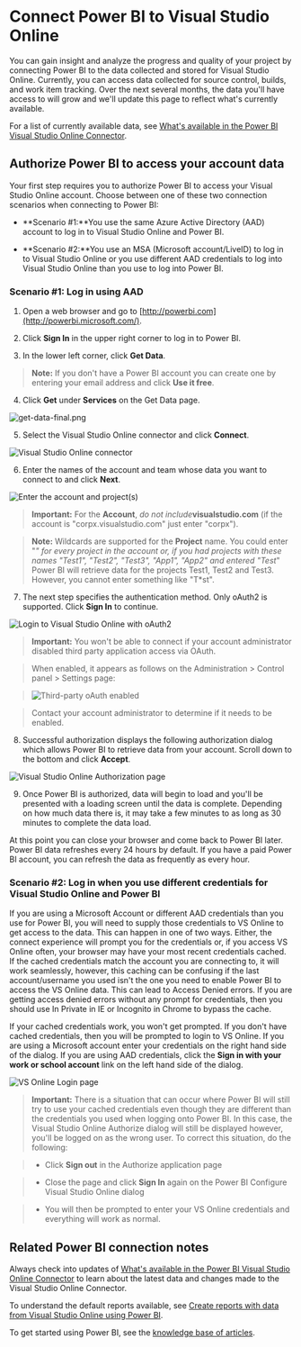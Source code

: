 <properties
	pageTitle="Connect Power BI to Visual Studio Online"
  description="Connect Power BI to Visual Studio Online"
  services="visual-studio-online"
  documentationCenter = ""
  authors="terryaustin"
  manager="terryaustin"
  editor="terryaustin" /> 


# Connect Power BI to Visual Studio Online





You can gain insight and analyze the progress and quality of your project by connecting Power BI to the data collected and stored for Visual Studio Online. Currently, you can access data collected for source control, builds, and work item tracking. Over the next several months, the data you'll have access to will grow and we'll update this page to reflect what's currently available.







For a list of currently available data, see [What's available in the Power BI Visual Studio Online Connector](vso-pbi-whats-available-vs.md).





## Authorize Power BI to access your account data





Your first step requires you to authorize Power BI to access your Visual Studio Online account. Choose between one of these two connection scenarios when connecting to Power BI:





- **Scenario #1:**You use the same Azure Active Directory (AAD) account to log in to Visual Studio Online and Power BI.

- **Scenario #2:**You use an MSA (Microsoft account/LiveID) to log in to Visual Studio Online or you use different AAD credentials to log into Visual Studio Online than you use to log into Power BI.



### Scenario #1: Log in using AAD



1. Open a web browser and go to [http://powerbi.com](http://powerbi.microsoft.com/).

2. Click **Sign In** in the upper right corner to log in to Power BI.

3. In the lower left corner, click **Get Data**.







> **Note:**  If you don't have a Power BI account you can create one by entering your email address and click **Use it free**.

4. Click **Get** under **Services** on the Get Data page.







![get-data-final.png](./media/connect-vso-pbi-vs/get-data-final.png)

5. Select the Visual Studio Online connector and click **Connect**.







![Visual Studio Online connector](./media/connect-vso-pbi-vs/Screen2.png)

6. Enter the names of the account and team whose data you want to connect to and click **Next**.







![Enter the account and project(s)](./media/connect-vso-pbi-vs/Screen3.png)







> **Important:**  For the **Account**, *do not include***visualstudio.com** (if the account is "corpx.visualstudio.com" just enter "corpx").







> **Note:**  Wildcards are supported for the **Project** name. You could enter "*" for every project in the account or, if you had projects with these names "Test1", "Test2", "Test3", "App1", "App2" and entered "Test*" Power BI will retrieve data for the projects Test1, Test2 and Test3. However, you cannot enter something like "T\*st".

7. The next step specifies the authentication method. Only oAuth2 is supported. Click **Sign In** to continue.







![Login to Visual Studio Online with oAuth2](./media/connect-vso-pbi-vs/Screen4.png)







> **Important:**  You won't be able to connect if your account administrator disabled third party application access via OAuth.   

> When enabled, it appears as follows on the Administration &gt; Control panel &gt; Settings page:   

>   

> ![Third-party oAuth enabled](./media/connect-vso-pbi-vs/Screen5.png)  

>   

> 

> 

>  Contact your account administrator to determine if it needs to be enabled.

8. Successful authorization displays the following authorization dialog which allows Power BI to retrieve data from your account. Scroll down to the bottom and click **Accept**.







![Visual Studio Online Authorization page](./media/connect-vso-pbi-vs/Screen6.png)

9. Once Power BI is authorized, data will begin to load and you'll be presented with a loading screen until the data is complete. Depending on how much data there is, it may take a few minutes to as long as 30 minutes to complete the data load.







At this point you can close your browser and come back to Power BI later. Power BI data refreshes every 24 hours by default. If you have a paid Power BI account, you can refresh the data as frequently as every hour.



### Scenario #2: Log in when you use different credentials for Visual Studio Online and Power BI





If you are using a Microsoft Account or different AAD credentials than you use for Power BI, you will need to supply those credentials to VS Online to get access to the data. This can happen in one of two ways. Either, the connect experience will prompt you for the credentials or, if you access VS Online often, your browser may have your most recent credentials cached. If the cached credentials match the account you are connecting to, it will work seamlessly, however, this caching can be confusing if the last account/username you used isn't the one you need to enable Power BI to access the VS Online data. This can lead to Access Denied errors. If you are getting access denied errors without any prompt for credentials, then you should use In Private in IE or Incognito in Chrome to bypass the cache.







If your cached credentials work, you won't get prompted. If you don't have cached credentials, then you will be prompted to login to VS Online. If you are using a Microsoft account enter your credentials on the right hand side of the dialog. If you are using AAD credentials, click the **Sign in with your work or school account** link on the left hand side of the dialog.







![VS Online Login page](./media/connect-vso-pbi-vs/Screen7.png)







> **Important:**  There is a situation that can occur where Power BI will still try to use your cached credentials even though they are different than the credentials you used when logging onto Power BI. In this case, the Visual Studio Online Authorize dialog will still be displayed however, you'll be logged on as the wrong user. To correct this situation, do the following:   

>   

> - Click **Sign out** in the Authorize application page  

> - Close the page and click **Sign In** again on the Power BI Configure Visual Studio Online dialog  

> - You will then be prompted to enter your VS Online credentials and everything will work as normal.





## Related Power BI connection notes





Always check into updates of [What's available in the Power BI Visual Studio Online Connector](vso-pbi-whats-available-vs.md) to learn about the latest data and changes made to the Visual Studio Online Connector.







To understand the default reports available, see [Create reports with data from Visual Studio Online using Power BI](report-on-vso-with-power-bi-vs.md).







To get started using Power BI, see the [knowledge base of articles](https://support.powerbi.com/).



